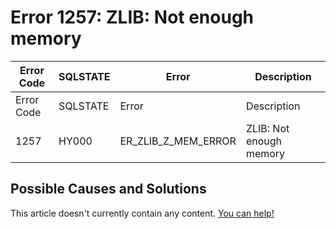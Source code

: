 
# Error 1257: ZLIB: Not enough memory


| Error Code | SQLSTATE | Error | Description |
| --- | --- | --- | --- |
| Error Code | SQLSTATE | Error | Description |
| 1257 | HY000 | ER_ZLIB_Z_MEM_ERROR | ZLIB: Not enough memory |




## Possible Causes and Solutions


This article doesn't currently contain any content. [You can help!](/en/writing-and-editing-knowledge-base-articles/)

